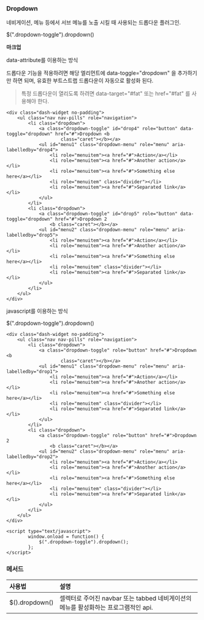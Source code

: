 <!--
layout: 'post'
section: 'Cornerstone Framework'
title: '드롭다운'
outline: '네비게이션, 메뉴 등에서 서브 메뉴를 노출 시킬 때 사용되는 드롭다운 플러그인. data-attribute를 이용하는 방식. 드롭다운 기능을 적용하려면 해당 엘리먼트에 data-toggle="dropdown" 을 추가하기만 하면 된다.
date: '2012-11-16'
tagstr: 'widget'
order: '[4, 3, 4]'
thumbnail: '4.3.04.dropdown.png'
-->

### Dropdown
네비게이션, 메뉴 등에서 서브 메뉴를 노출 시킬 때 사용되는 드롭다운 플러그인.

$(".dropdown-toggle").dropdown()

__마크업__

data-attribute를 이용하는 방식

드롭다운 기능을 적용하려면 해당 엘리먼트에 data-toggle="dropdown" 을 추가하기만 하면 되며, 유효한 부트스트랩 드롭다운이 자동으로 활성화 된다.

> 특정 드롭다운이 열리도록 하려면 data-target="#fat" 또는 href="#fat" 를 사용해야 한다.

``` cm
<div class="dash-widget no-padding">
    <ul class="nav nav-pills" role="navigation">
        <li class="dropdown">
            <a class="dropdown-toggle" id="drop4" role="button" data-toggle="dropdown" href="#">Dropdown <b
                    class="caret"></b></a>
            <ul id="menu1" class="dropdown-menu" role="menu" aria-labelledby="drop4">
                <li role="menuitem"><a href="#">Action</a></li>
                <li role="menuitem"><a href="#">Another action</a></li>
                <li role="menuitem"><a href="#">Something else here</a></li>
                <li role="menuitem" class="divider"></li>
                <li role="menuitem"><a href="#">Separated link</a></li>
            </ul>
        </li>
        <li class="dropdown">
            <a class="dropdown-toggle" id="drop5" role="button" data-toggle="dropdown" href="#">Dropdown 2
                <b class="caret"></b></a>
            <ul id="menu2" class="dropdown-menu" role="menu" aria-labelledby="drop5">
                <li role="menuitem"><a href="#">Action</a></li>
                <li role="menuitem"><a href="#">Another action</a></li>
                <li role="menuitem"><a href="#">Something else here</a></li>
                <li role="menuitem" class="divider"></li>
                <li role="menuitem"><a href="#">Separated link</a></li>
            </ul>
        </li>
    </ul>
</div>
```

javascript를 이용하는 방식

$(".dropdown-toggle").dropdown()


``` cm
<div class="dash-widget no-padding">
    <ul class="nav nav-pills" role="navigation">
        <li class="dropdown">
            <a class="dropdown-toggle" role="button" href="#">Dropdown <b
                    class="caret"></b></a>
            <ul id="menu1" class="dropdown-menu" role="menu" aria-labelledby="drop1">
                <li role="menuitem"><a href="#">Action</a></li>
                <li role="menuitem"><a href="#">Another action</a></li>
                <li role="menuitem"><a href="#">Something else here</a></li>
                <li role="menuitem" class="divider"></li>
                <li role="menuitem"><a href="#">Separated link</a></li>
            </ul>
        </li>
        <li class="dropdown">
            <a class="dropdown-toggle" role="button" href="#">Dropdown 2
                <b class="caret"></b></a>
            <ul id="menu2" class="dropdown-menu" role="menu" aria-labelledby="drop2">
                <li role="menuitem"><a href="#">Action</a></li>
                <li role="menuitem"><a href="#">Another action</a></li>
                <li role="menuitem"><a href="#">Something else here</a></li>
                <li role="menuitem" class="divider"></li>
                <li role="menuitem"><a href="#">Separated link</a></li>
            </ul>
        </li>
    </ul>
</div>

<script type="text/javascript">
	    window.onload = function() {
            $(".dropdown-toggle").dropdown();
        };
</script>
```


### 메서드

사용법 | 설명
:-- | :--
$().dropdown() | 셀렉터로 주어진 navbar 또는 tabbed 네비게이션의 메뉴를 활성화하는 프로그램적인 api.
